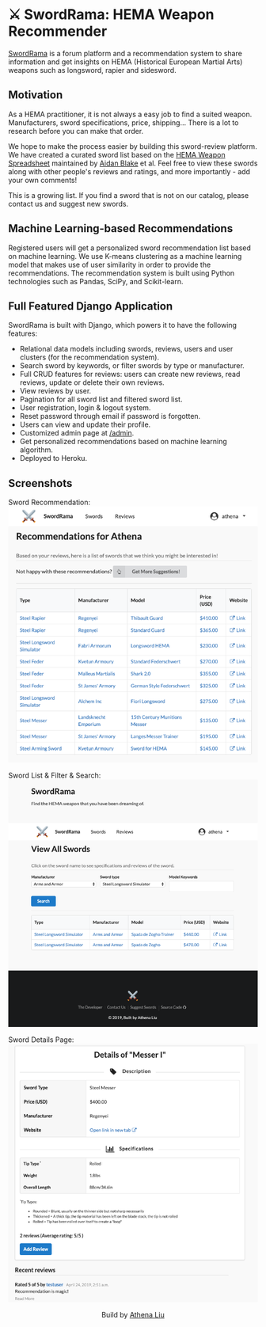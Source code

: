 # ⚔️ SwordRama: HEMA Weapon Recommender

[SwordRama](https://swordrama.herokuapp.com/) is a forum platform and a recommendation system to share information and get insights on HEMA (Historical European Martial Arts) weapons such as longsword, rapier and sidesword.

## Motivation

As a HEMA practitioner, it is not always a easy job to find a suited weapon. Manufacturers, sword specifications, price, shipping... There is a lot to research before you can make that order.

We hope to make the process easier by building this sword-review platform. We have created a curated sword list based on the <a href="https://docs.google.com/spreadsheets/d/1kLx0TxPBRav6yG81fVNegE-rBqfEAWYZpYOM6ODy2CQ/edit?fbclid=IwAR0buAckmWs_XJPZHiQvpymbV9VNmXeCm-nr8XqgiqeCrwccJ8rGNSUzTuY">HEMA
Weapon Spreadsheet</a> maintained by <a href="https://www.aidanblake.com/">Aidan
Blake</a> et al. Feel free to view these swords along with other people's reviews and ratings, and more
importantly - add
your own comments!

This is a growing list. If you find a sword that is not on our catalog, please contact us and suggest new swords.

## Machine Learning-based Recommendations

Registered users will get a personalized sword recommendation list based on machine learning. We use K-means clustering as a machine learning model that makes use of user similarity in order to provide the recommendations. The recommendation system is built using Python technologies such as Pandas, SciPy, and Scikit-learn.

## Full Featured Django Application

SwordRama is built with Django, which powers it to have the following features:

- Relational data models including swords, reviews, users and user clusters (for the recommendation system).
- Search sword by keywords, or filter swords by type or manufacturer.
- Full CRUD features for reviews: users can create new reviews, read reviews, update or delete their own reviews.
- View reviews by user.
- Pagination for all sword list and filtered sword list.
- User registration, login & logout system.
- Reset password through email if password is forgotten.
- Users can view and update their profile.
- Customized admin page at [/admin](https://swordrama.herokuapp.com/admin/).
- Get personalized recommendations based on machine learning algorithm.
- Deployed to Heroku.

## Screenshots

Sword Recommendation:
![recommendation page](./screenshots/recommendation.png)

Sword List & Filter & Search:
![sword filter page](./screenshots/sword_filter.png)

Sword Details Page:
![sword detail page](./screenshots/sword_detail.png)

<center>Build by <a href="https://athena-liu.netlify.com/">Athena Liu</a></center>

